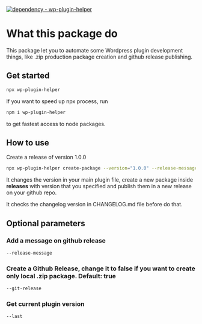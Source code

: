 [![dependency - wp-plugin-helper](https://img.shields.io/badge/dependency-wp--plugin--helper-red?logo=npm&logoColor=white)](https://www.npmjs.com/package/wp-plugin-helper)

# What this package do

This package let you to automate some Wordpress plugin development things, like .zip production package creation and github release publishing.

## Get started

```bash
npx wp-plugin-helper
```

If you want to speed up npx process, run

```bash
npm i wp-plugin-helper
```

to get fastest access to node packages.

## How to use

Create a release of version 1.0.0

```bash
npx wp-plugin-helper create-package --version="1.0.0" --release-message="My first plugin release"
```

It changes the version in your main plugin file, create a new package inside **releases** with version that you specified and publish them in a new release on your github repo.

It checks the changelog version in CHANGELOG.md file before do that.

## Optional parameters

### Add a message on github release

```bash
--release-message
```

### Create a Github Release, change it to false if you want to create only local .zip package. Default: true

```bash
--git-release
```

### Get current plugin version

```bash
--last
```
